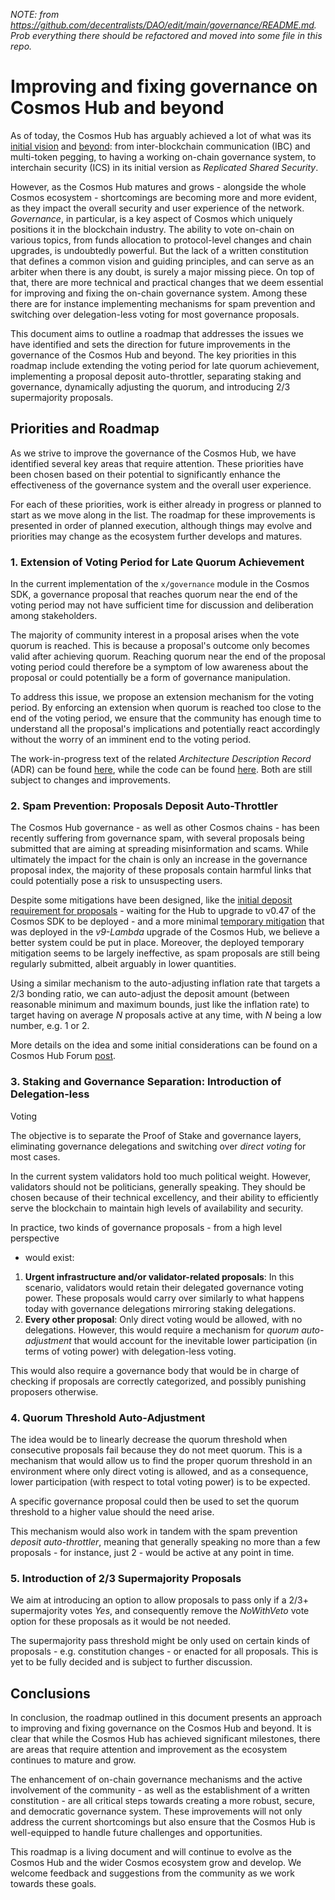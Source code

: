 _NOTE: from https://github.com/decentralists/DAO/edit/main/governance/README.md.
Prob everything there should be refactored and moved into some file in this repo._

# Improving and fixing governance on Cosmos Hub and beyond

As of today, the Cosmos Hub has arguably achieved a lot of what was its
[initial vision](https://v1.cosmos.network/resources/whitepaper) and
[beyond](https://hub.cosmos.network/main/roadmap/): from inter-blockchain
communication (IBC) and multi-token pegging, to having a working on-chain
governance system, to interchain security (ICS) in its initial version as
_Replicated Shared Security_.

However, as the Cosmos Hub matures and grows - alongside the whole Cosmos
ecosystem - shortcomings are becoming more and more evident, as they impact the
overall security and user experience of the network. _Governance_, in
particular, is a key aspect of Cosmos which uniquely positions it in the
blockchain industry. The ability to vote on-chain on various topics, from funds
allocation to protocol-level changes and chain upgrades, is undoubtedly
powerful. But the lack of a written constitution that defines a common vision
and guiding principles, and can serve as an arbiter when there is any doubt, is
surely a major missing piece. On top of that, there are more technical and
practical changes that we deem essential for improving and fixing the on-chain
governance system. Among these there are for instance implementing mechanisms
for spam prevention and switching over delegation-less voting for most
governance proposals.

This document aims to outline a roadmap that addresses the issues we have
identified and sets the direction for future improvements in the governance of
the Cosmos Hub and beyond. The key priorities in this roadmap include extending
the voting period for late quorum achievement, implementing a proposal deposit
auto-throttler, separating staking and governance, dynamically adjusting the
quorum, and introducing 2/3 supermajority proposals.

## Priorities and Roadmap

As we strive to improve the governance of the Cosmos Hub, we have identified
several key areas that require attention. These priorities have been chosen
based on their potential to significantly enhance the effectiveness of the
governance system and the overall user experience.

For each of these priorities, work is either already in progress or planned to
start as we move along in the list. The roadmap for these improvements is
presented in order of planned execution, although things may evolve and
priorities may change as the ecosystem further develops and matures.

### 1. Extension of Voting Period for Late Quorum Achievement

In the current implementation of the `x/governance` module in the Cosmos SDK, a
governance proposal that reaches quorum near the end of the voting period may
not have sufficient time for discussion and deliberation among stakeholders.

The majority of community interest in a proposal arises when the vote quorum is
reached. This is because a proposal's outcome only becomes valid after
achieving quorum. Reaching quorum near the end of the proposal voting period
could therefore be a symptom of low awareness about the proposal or could
potentially be a form of governance manipulation.

To address this issue, we propose an extension mechanism for the voting period.
By enforcing an extension when quorum is reached too close to the end of the
voting period, we ensure that the community has enough time to understand all
the proposal's implications and potentially react accordingly without the worry
of an imminent end to the voting period.

The work-in-progress text of the related _Architecture Description Record_
(ADR) can be found [here](../adrs/voting-period-extension-late-quorum.md),
while the code can be found
[here](https://github.com/allinbits/cosmos-sdk/tree/giunatale/late-quorum-vote-extension).
Both are still subject to changes and improvements.

### 2. Spam Prevention: Proposals Deposit Auto-Throttler

The Cosmos Hub governance - as well as other Cosmos chains - has been recently
suffering from governance spam, with several proposals being submitted that are
aiming at spreading misinformation and scams. While ultimately the impact for
the chain is only an increase in the governance proposal index, the majority of
these proposals contain harmful links that could potentially pose a risk to
unsuspecting users.

Despite some mitigations have been designed, like the [initial deposit
requirement for proposals](https://github.com/cosmos/cosmos-sdk/pull/12771) -
waiting for the Hub to upgrade to v0.47 of the Cosmos SDK to be deployed - and
a more minimal [temporary
mitigation](https://github.com/cosmos/gaia/issues/2246) that was deployed in
the _v9-Lambda_ upgrade of the Cosmos Hub, we believe a better system could be
put in place. Moreover, the deployed temporary mitigation seems to be largely
ineffective, as spam proposals are still being regularly submitted, albeit
arguably in lower quantities.

Using a similar mechanism to the auto-adjusting inflation rate that targets a
2/3 bonding ratio, we can auto-adjust the deposit amount (between reasonable
minimum and maximum bounds, just like the inflation rate) to target having on
average *N* proposals active at any time, with *N* being a low number, e.g. 1
or 2.

More details on the idea and some initial considerations can be found on a
Cosmos Hub Forum
[post](https://forum.cosmos.network/t/governance-proposal-deposit-auto-throttler/10121).

### 3. Staking and Governance Separation: Introduction of Delegation-less
Voting

The objective is to separate the Proof of Stake and governance layers,
eliminating governance delegations and switching over *direct voting* for most
cases. 

In the current system validators hold too much political weight. However,
validators should not be politicians, generally speaking. They should be chosen
because of their technical excellency, and their ability to efficiently serve
the blockchain to maintain high levels of availability and security.

In practice, two kinds of governance proposals - from a high level perspective
- would exist:

1. **Urgent infrastructure and/or validator-related proposals**: In this
   scenario, validators would retain their delegated governance voting power.
   These proposals would carry over similarly to what happens today with
   governance delegations mirroring staking delegations.
2. **Every other proposal**: Only direct voting would be allowed, with no
   delegations. However, this would require a mechanism for _quorum
   auto-adjustment_ that would account for the inevitable lower participation
   (in terms of voting power) with delegation-less voting.

This would also require a governance body that would be in charge of checking
if proposals are correctly categorized, and possibly punishing proposers
otherwise.

### 4. Quorum Threshold Auto-Adjustment

The idea would be to linearly decrease the quorum threshold when consecutive
proposals fail because they do not meet quorum.  This is a mechanism that would
allow us to find the proper quorum threshold in an environment where only
direct voting is allowed, and as a consequence, lower participation (with
respect to total voting power) is to be expected.

A specific governance proposal could then be used to set the quorum threshold
to a higher value should the need arise.

This mechanism would also work in tandem with the spam prevention *deposit
auto-throttler*, meaning that generally speaking no more than a few proposals -
for instance, just 2 - would be active at any point in time.


### 5. Introduction of 2/3 Supermajority Proposals

We aim at introducing an option to allow proposals to pass only if a 2/3+
supermajority votes *Yes*, and consequently remove the *NoWithVeto* vote option
for these proposals as it would be not needed.

The supermajority pass threshold might be only used on certain kinds of
proposals - e.g. constitution changes - or enacted for all proposals. This is
yet to be fully decided and is subject to further discussion.

## Conclusions

In conclusion, the roadmap outlined in this document presents an approach to
improving and fixing governance on the Cosmos Hub and beyond. It is clear that
while the Cosmos Hub has achieved significant milestones, there are areas that
require attention and improvement as the ecosystem continues to mature and
grow.

The enhancement of on-chain governance mechanisms and the active involvement of
the community - as well as the establishment of a written constitution - are
all critical steps towards creating a more robust, secure, and democratic
governance system. These improvements will not only address the current
shortcomings but also ensure that the Cosmos Hub is well-equipped to handle
future challenges and opportunities.

This roadmap is a living document and will continue to evolve as the Cosmos Hub
and the wider Cosmos ecosystem grow and develop. We welcome feedback and
suggestions from the community as we work towards these goals.
